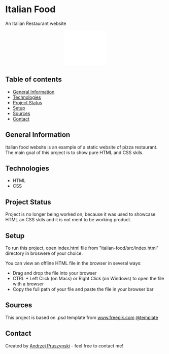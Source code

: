 # Italian Food
An Italian Restaurant website <br />

<div style="text-align:center">
    <img src="images/logo.png">
</div>

## Table of contents
* [General Information](#general-information)
* [Technologies](#technologies)
* [Project Status](#project-status)
* [Setup](#setup)
* [Sources](#sources)
* [Contact](#contact)

## General Information
Italian food website is an example of a static website of pizza restaurant.
The main goal of this project is to show pure HTML and CSS skils.

## Technologies
- HTML
- CSS

## Project Status
Project is no longer being worked on, because it was used to showcase HTML an CSS skils and it is not ment to be working product.

## Setup
To run this project, open index.html file from "italian-food/src/index.html" directory in broswere of your choice.

You can view an offline HTML file in the browser in several ways:

- Drag and drop the file into your browser
- CTRL + Left Click (on Macs) or Right Click (on Windows) to open the file with a browser
- Copy the full path of your file and paste the file in your browser bar

## Sources
This project is based on .psd template from www.freepik.com [@template](https://www.freepik.com/free-psd/web-template-with-landing-page-traditional-italian-food-restaurant_7888138.htm#page=1&query=website%20templates&position=0&from_view=keyword)

## Contact
Created by [Andrzej Pruszynski](mailto:andrzej.pruszynski90@gmail.com) - feel free to contact me!